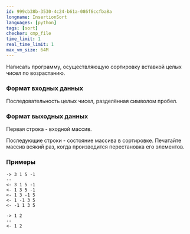 ```yaml
---
id: 999cb38b-3530-4c24-b61a-086f6ccfba8a
longname: InsertionSort
languages: [python]
tags: [sort]
checker: cmp_file
time_limit: 1
real_time_limit: 1
max_vm_size: 64M
---
```


Написать программу, осуществляющую сортировку вставкой целых чисел по возрастанию.

### Формат входных данных

Последовательность целых чисел, разделённая символом пробел.

### Формат выходных данных

Первая строка - входной массив.

Последующие строки - состояние массива в сортировке. Печатайте массив всякий раз, когда производится перестановка его элементов.

### Примеры

```
-> 3 1 5 -1
--
<- 3 1 5 -1
<- 1 3 5 -1
<- 1 3 -1 5
<- 1 -1 3 5
<- -1 1 3 5
```

```
-> 1 2
--
<- 1 2
```
